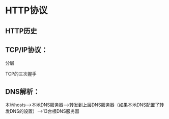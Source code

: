 # HTTP协议

## HTTP历史



## TCP/IP协议：

分层

TCP的三次握手

## DNS解析：

本地hosts—>本地DNS服务器—>转发到上层DNS服务器（如果本地DNS配置了转发DNS的设置）—>13台根DNS服务器
